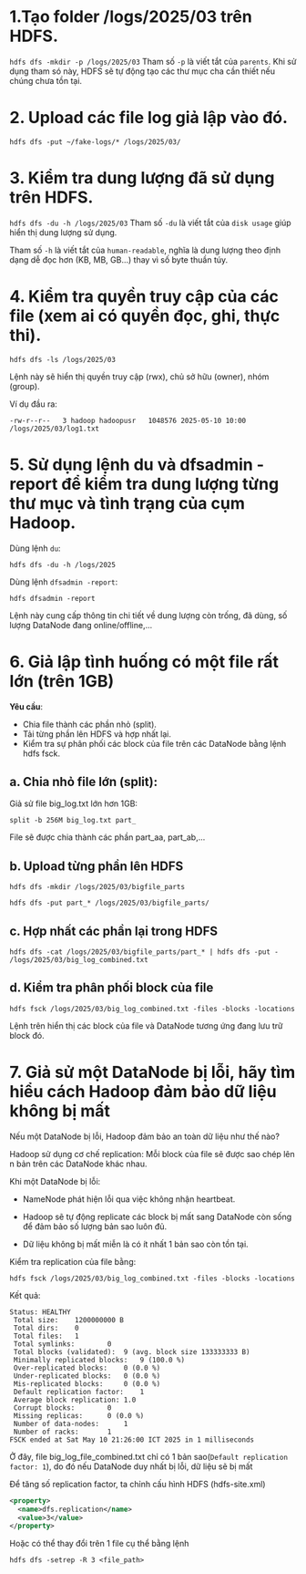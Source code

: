 # 1.Tạo folder /logs/2025/03 trên HDFS.

`hdfs dfs -mkdir -p /logs/2025/03`
Tham số `-p` là viết tắt của `parents`. Khi sử dụng tham só này, HDFS sẽ tự động tạo các thư mục cha cần thiết nếu chúng chưa tồn tại.

# 2. Upload các file log giả lập vào đó.

`hdfs dfs -put ~/fake-logs/* /logs/2025/03/`

# 3. Kiểm tra dung lượng đã sử dụng trên HDFS.

`hdfs dfs -du -h /logs/2025/03`
Tham số `-du` là viết tắt của `disk usage` giúp hiển thị dung lượng sử dụng.

Tham số `-h` là viết tắt của `human-readable`, nghĩa là dung lượng theo định dạng dễ đọc hơn (KB, MB, GB...) thay vì số byte thuần túy.

# 4. Kiểm tra quyền truy cập của các file (xem ai có quyền đọc, ghi, thực thi).

`hdfs dfs -ls /logs/2025/03`

Lệnh này sẽ hiển thị quyền truy cập (rwx), chủ sở hữu (owner), nhóm (group).

Ví dụ đầu ra:

`-rw-r--r--   3 hadoop hadoopusr   1048576 2025-05-10 10:00 /logs/2025/03/log1.txt`

# 5. Sử dụng lệnh du và dfsadmin -report để kiểm tra dung lượng từng thư mục và tình trạng của cụm Hadoop.

Dùng lệnh `du`:

`hdfs dfs -du -h /logs/2025`

Dùng lệnh `dfsadmin -report`:

`hdfs dfsadmin -report`

Lệnh này cung cấp thông tin chi tiết về dung lượng còn trống, đã dùng, số lượng DataNode đang online/offline,...

# 6. Giả lập tình huống có một file rất lớn (trên 1GB)

**Yêu cầu**:

- Chia file thành các phần nhỏ (split).
- Tải từng phần lên HDFS và hợp nhất lại.
- Kiểm tra sự phân phối các block của file trên các DataNode bằng lệnh hdfs fsck.

## a. Chia nhỏ file lớn (split):

Giả sử file big_log.txt lớn hơn 1GB:

`split -b 256M big_log.txt part_`

File sẽ được chia thành các phần part_aa, part_ab,...

## b. Upload từng phần lên HDFS

`hdfs dfs -mkdir /logs/2025/03/bigfile_parts`

`hdfs dfs -put part_* /logs/2025/03/bigfile_parts/`

## c. Hợp nhất các phần lại trong HDFS

`hdfs dfs -cat /logs/2025/03/bigfile_parts/part_* | hdfs dfs -put - /logs/2025/03/big_log_combined.txt`

## d. Kiểm tra phân phối block của file

`hdfs fsck /logs/2025/03/big_log_combined.txt -files -blocks -locations`

Lệnh trên hiển thị các block của file và DataNode tương ứng đang lưu trữ block đó.

# 7. Giả sử một DataNode bị lỗi, hãy tìm hiểu cách Hadoop đảm bảo dữ liệu không bị mất

Nếu một DataNode bị lỗi, Hadoop đảm bảo an toàn dữ liệu như thế nào?

Hadoop sử dụng cơ chế replication: Mỗi block của file sẽ được sao chép lên n bản trên các DataNode khác nhau.

Khi một DataNode bị lỗi:

- NameNode phát hiện lỗi qua việc không nhận heartbeat.

- Hadoop sẽ tự động replicate các block bị mất sang DataNode còn sống để đảm bảo số lượng bản sao luôn đủ.

- Dữ liệu không bị mất miễn là có ít nhất 1 bản sao còn tồn tại.

Kiểm tra replication của file bằng:

`hdfs fsck /logs/2025/03/big_log_combined.txt -files -blocks -locations`

Kết quả:

```
Status: HEALTHY
 Total size:	1200000000 B
 Total dirs:	0
 Total files:	1
 Total symlinks:		0
 Total blocks (validated):	9 (avg. block size 133333333 B)
 Minimally replicated blocks:	9 (100.0 %)
 Over-replicated blocks:	0 (0.0 %)
 Under-replicated blocks:	0 (0.0 %)
 Mis-replicated blocks:		0 (0.0 %)
 Default replication factor:	1
 Average block replication:	1.0
 Corrupt blocks:		0
 Missing replicas:		0 (0.0 %)
 Number of data-nodes:		1
 Number of racks:		1
FSCK ended at Sat May 10 21:26:00 ICT 2025 in 1 milliseconds
```

Ở đây, file big_log_file_combined.txt chỉ có 1 bản sao(`Default replication factor:	1`), do đó nếu DataNode duy nhất bị lỗi, dữ liệu sẽ bị mất

Để tăng số replication factor, ta chỉnh cấu hình HDFS (hdfs-site.xml)

```xml
<property>
  <name>dfs.replication</name>
  <value>3</value>
</property>
```

Hoặc có thể thay đổi trên 1 file cụ thể bằng lệnh

`hdfs dfs -setrep -R 3 <file_path>`
